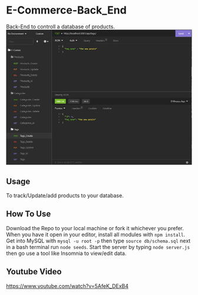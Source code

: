 # E-Commerce-Back_End
Back-End to controll a database of products.
![Alt text](imgs/insomn.jpg "Insomnia")

## Usage
To track/Update/add products to your database.

## How To Use
Download the Repo to your local machine or fork it whichever you prefer. 
When you have it open in your editor, install all modules with ```npm install```. 
Get into MySQL with ```mysql -u root -p``` then type ```source db/schema.sql``` next in a bash terminal run ```node seeds```. 
Start the server by typing ```node server.js``` then go use a tool like Insomnia to view/edit data.

## Youtube Video
https://www.youtube.com/watch?v=5AfeK_DExB4
